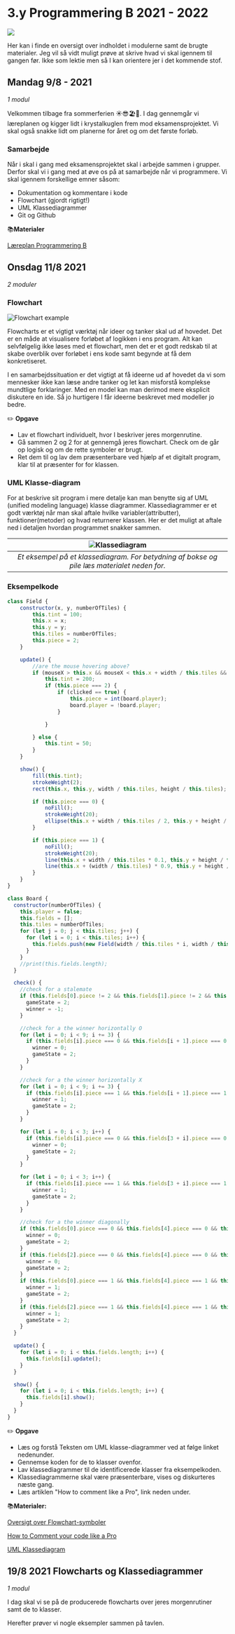 # 3.y Programmering B 2021 - 2022

![](https://www.computersciencedegreehub.com/wp-content/uploads/2021/03/Brief-History-of-Programming-Languages.jpg)

Her kan i finde en oversigt over indholdet i modulerne samt de brugte materialer.  Jeg vil så vidt muligt prøve at skrive hvad vi skal igennem til gangen før. Ikke som lektie men så I kan orientere jer i det kommende stof. 





## Mandag 9/8 - 2021

*1 modul*

Velkommen tilbage fra sommerferien ☀️😎🏖🧉. I dag gennemgår vi læreplanen og kigger lidt i krystalkuglen frem mod eksamensprojektet. Vi skal også snakke lidt om planerne for året og om det første forløb.



###  Samarbejde

Når i skal i gang med eksamensprojektet skal i arbejde sammen i grupper. Derfor skal vi i gang med at øve os på at samarbejde når vi programmere. Vi skal igennem forskellige emner såsom:



- Dokumentation og kommentare i kode
- Flowchart (gjordt rigtigt!)
- UML Klassediagrammer
- Git og Github



📚**Materialer**

[Læreplan Programmering B](https://www.uvm.dk/-/media/filer/uvm/gym-laereplaner-2017/valgfag/programmering-b-valgfag-august-2017.pdf)



## Onsdag 11/8 2021

*2 moduler*

### Flowchart

![Flowchart example](https://www.visual-paradigm.com/servlet/editor-content/tutorials/flowchart-tutorial/sites/7/2018/09/flowchart-example.png)

Flowcharts er et vigtigt værktøj når ideer og tanker skal ud af hovedet. Det er en måde at visualisere forløbet af logikken i ens program. Alt kan selvfølgelig ikke løses med et flowchart, men det er et godt redskab til at skabe overblik over forløbet i ens kode samt begynde at få dem konkretiseret. 

I en samarbejdssituation er det vigtigt at få ideerne ud af hovedet da vi som mennesker ikke kan læse andre tanker og let kan misforstå komplekse mundtlige forklaringer. Med en model kan man derimod mere eksplicit diskutere en ide. Så jo hurtigere I får ideerne beskrevet med modeller jo bedre.



✏️ **Opgave**

- Lav et flowchart individuelt, hvor I  beskriver jeres morgenrutine. 
- Gå sammen 2 og 2 for at gennemgå jeres flowchart. Check om de går op logisk og om de rette symboler er brugt.
- Ret dem til og lav dem præsenterbare ved hjælp af et digitalt program, klar til at præsenter for for klassen.



### UML Klasse-diagram

For at beskrive sit program i mere detalje kan man benytte sig af UML (unified modeling language) klasse diagrammer. Klassediagrammer er et godt værktøj når man skal aftale hvilke variabler(attributter), funktioner(metoder) og hvad returnerer klassen. Her er det muligt at aftale ned i detaljen hvordan programmet snakker sammen.

| ![Klassediagram](https://www.researchgate.net/profile/Robert-France-2/publication/220868351/figure/fig1/AS:671528823820294@1537116356318/A-UML-Class-Diagram-for-a-video-poker-game.png) |
| :----------------------------------------------------------: |
| *Et eksempel på et klassediagram. For betydning af bokse og pile læs materialet neden for.* |



### Eksempelkode

```javascript
class Field {
    constructor(x, y, numberOfTiles) {
        this.tint = 100;
        this.x = x;
        this.y = y;
        this.tiles = numberOfTiles;
        this.piece = 2;
    }

    update() {
        //are the mouse hovering above?
        if (mouseX > this.x && mouseX < this.x + width / this.tiles && mouseY > this.y && mouseY < this.y + height / this.tiles) {
            this.tint = 200;
            if (this.piece === 2) {
                if (clicked == true) {
                    this.piece = int(board.player);
                    board.player = !board.player;
                }

            }

        } else {
            this.tint = 50;
        }
    }

    show() {
        fill(this.tint);
        strokeWeight(2);
        rect(this.x, this.y, width / this.tiles, height / this.tiles);

        if (this.piece === 0) {
            noFill();
            strokeWeight(20);
            ellipse(this.x + width / this.tiles / 2, this.y + height / this.tiles / 2, width / this.tiles * 0.9);
        }

        if (this.piece === 1) {
            noFill();
            strokeWeight(20);
            line(this.x + width / this.tiles * 0.1, this.y + height / this.tiles * 0.1, this.x + (width / this.tiles) * 0.9, this.y + (height / this.tiles) * 0.9);
            line(this.x + (width / this.tiles) * 0.9, this.y + height / this.tiles * 0.1, this.x + height / this.tiles * 0.1, this.y + (height / this.tiles) * 0.9);
        }
    }
}
```



```javascript
class Board {
  constructor(numberOfTiles) {
    this.player = false;
    this.fields = [];
    this.tiles = numberOfTiles;
    for (let j = 0; j < this.tiles; j++) {
      for (let i = 0; i < this.tiles; i++) {
        this.fields.push(new Field(width / this.tiles * i, width / this.tiles * j, this.tiles));
      }
    }
    //print(this.fields.length);
  }

  check() {
    //check for a stalemate
    if (this.fields[0].piece != 2 && this.fields[1].piece != 2 && this.fields[2].piece != 2 && this.fields[3].piece != 2 && this.fields[4].piece != 2 && this.fields[5].piece != 2 && this.fields[6].piece != 2 && this.fields[7].piece != 2 && this.fields[8].piece != 2) {
      gameState = 2;
      winner = -1;
    }

    //check for a the winner horizontally O
    for (let i = 0; i < 9; i += 3) {
      if (this.fields[i].piece === 0 && this.fields[i + 1].piece === 0 && this.fields[i + 2].piece === 0) {
        winner = 0;
        gameState = 2;
      }
    }

    //check for a the winner horizontally X
    for (let i = 0; i < 9; i += 3) {
      if (this.fields[i].piece === 1 && this.fields[i + 1].piece === 1 && this.fields[i + 2].piece === 1) {
        winner = 1;
        gameState = 2;
      }
    }

    for (let i = 0; i < 3; i++) {
      if (this.fields[i].piece === 0 && this.fields[3 + i].piece === 0 && this.fields[6 + i].piece === 0) {
        winner = 0;
        gameState = 2;
      }
    }

    for (let i = 0; i < 3; i++) {
      if (this.fields[i].piece === 1 && this.fields[3 + i].piece === 1 && this.fields[6 + i].piece === 1) {
        winner = 1;
        gameState = 2;
      }
    }

    //check for a the winner diagonally
    if (this.fields[0].piece === 0 && this.fields[4].piece === 0 && this.fields[8].piece === 0) {
      winner = 0;
      gameState = 2;
    }
    if (this.fields[2].piece === 0 && this.fields[4].piece === 0 && this.fields[6].piece === 0) {
      winner = 0;
      gameState = 2;
    }
    if (this.fields[0].piece === 1 && this.fields[4].piece === 1 && this.fields[8].piece === 1) {
      winner = 1;
      gameState = 2;
    }
    if (this.fields[2].piece === 1 && this.fields[4].piece === 1 && this.fields[6].piece === 1) {
      winner = 1;
      gameState = 2;
    }
  }

  update() {
    for (let i = 0; i < this.fields.length; i++) {
      this.fields[i].update();
    }
  }

  show() {
    for (let i = 0; i < this.fields.length; i++) {
      this.fields[i].show();
    }
  }
}
```



✏️ **Opgave**

- Læs og forstå Teksten om UML klasse-diagrammer ved at følge linket nedenunder.
- Gennemse koden for de to klasser ovenfor.
- Lav klassediagrammer til de identificerede klasser fra eksempelkoden.
- Klassediagrammerne skal være præsenterbare, vises og diskurteres næste gang.
- Læs artiklen "How to comment like a Pro", link neden under.



📚**Materialer:**

[Oversigt over Flowchart-symboler](https://www.smartdraw.com/flowchart/flowchart-symbols.htm)

[How to Comment your code like a Pro](https://www.elegantthemes.com/blog/wordpress/how-to-comment-your-code-like-a-pro-best-practices-and-good-habits)

[UML Klassediagram](https://www.visual-paradigm.com/guide/uml-unified-modeling-language/uml-class-diagram-tutorial/)





## 19/8 2021 Flowcharts og Klassediagrammer

*1 modul*

I dag skal vi se på de producerede flowcharts over jeres morgenrutiner samt de to klasser.

Herefter prøver vi nogle eksempler sammen på tavlen.
